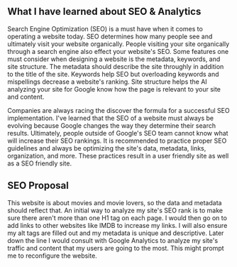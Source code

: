 What I have learned about SEO & Analytics
--------------------------------------------

Search Engine Optimization (SEO) is a must have when it comes to operating a website today. SEO determines how many people see and ultimately visit your website organically. People visiting your site organically through a search engine also effect your website's SEO.  Some features one must consider when designing a website is the metadata, keywords, and site structure. The metadata should describe the site throughly in addition to the title of the site. Keywords help SEO but overloading keywords and mispellings decrease a website's ranking. Site structure helps the AI analyzing your site for Google know how the page is relevant to your site and content.

Companies are always racing the discover the formula for a successful SEO implementation. I've learned that the SEO of a website must always be evolving because Google changes the way they determine their search results.  Ultimately, people outside of Google's SEO team cannot know what will increase their SEO rankings. It is recommended to practice proper SEO guidelines and always be optimizing the site's data, metadata, links, organization, and more. These practices result in a user friendly site as well as a SEO friendly site.

SEO Proposal
--------------------------------------------
This website is about movies and movie lovers, so the data and metadata should reflect that.  An initial way to analyze my site's SEO rank is to make sure there aren't more than one H1 tag on each page.  I would then go on to add links to other websites like IMDB to increase my links. I will also ensure my alt tags are filled out and my metadata is unique and descriptive. Later down the line I would consult with Google Analytics to analyze my site's traffic and content that my users are going to the most. This might prompt me to reconfigure the website.
